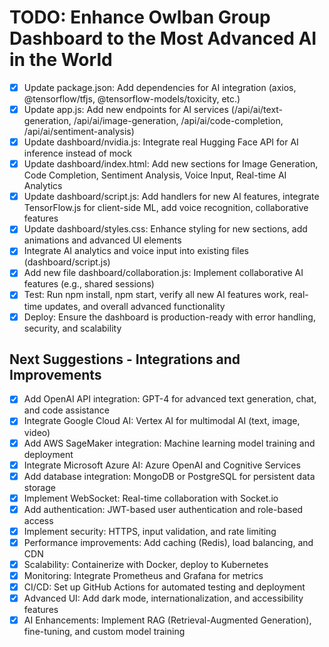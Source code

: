 # TODO: Enhance Owlban Group Dashboard to the Most Advanced AI in the World

- [x] Update package.json: Add dependencies for AI integration (axios, @tensorflow/tfjs, @tensorflow-models/toxicity, etc.)
- [x] Update app.js: Add new endpoints for AI services (/api/ai/text-generation, /api/ai/image-generation, /api/ai/code-completion, /api/ai/sentiment-analysis)
- [x] Update dashboard/nvidia.js: Integrate real Hugging Face API for AI inference instead of mock
- [x] Update dashboard/index.html: Add new sections for Image Generation, Code Completion, Sentiment Analysis, Voice Input, Real-time AI Analytics
- [x] Update dashboard/script.js: Add handlers for new AI features, integrate TensorFlow.js for client-side ML, add voice recognition, collaborative features
- [x] Update dashboard/styles.css: Enhance styling for new sections, add animations and advanced UI elements
- [x] Integrate AI analytics and voice input into existing files (dashboard/script.js)
- [x] Add new file dashboard/collaboration.js: Implement collaborative AI features (e.g., shared sessions)
- [x] Test: Run npm install, npm start, verify all new AI features work, real-time updates, and overall advanced functionality
- [x] Deploy: Ensure the dashboard is production-ready with error handling, security, and scalability

## Next Suggestions - Integrations and Improvements
- [x] Add OpenAI API integration: GPT-4 for advanced text generation, chat, and code assistance
- [x] Integrate Google Cloud AI: Vertex AI for multimodal AI (text, image, video)
- [x] Add AWS SageMaker integration: Machine learning model training and deployment
- [x] Integrate Microsoft Azure AI: Azure OpenAI and Cognitive Services
- [x] Add database integration: MongoDB or PostgreSQL for persistent data storage
- [x] Implement WebSocket: Real-time collaboration with Socket.io
- [x] Add authentication: JWT-based user authentication and role-based access
- [x] Implement security: HTTPS, input validation, and rate limiting
- [x] Performance improvements: Add caching (Redis), load balancing, and CDN
- [x] Scalability: Containerize with Docker, deploy to Kubernetes
- [x] Monitoring: Integrate Prometheus and Grafana for metrics
- [x] CI/CD: Set up GitHub Actions for automated testing and deployment
- [x] Advanced UI: Add dark mode, internationalization, and accessibility features
- [x] AI Enhancements: Implement RAG (Retrieval-Augmented Generation), fine-tuning, and custom model training
